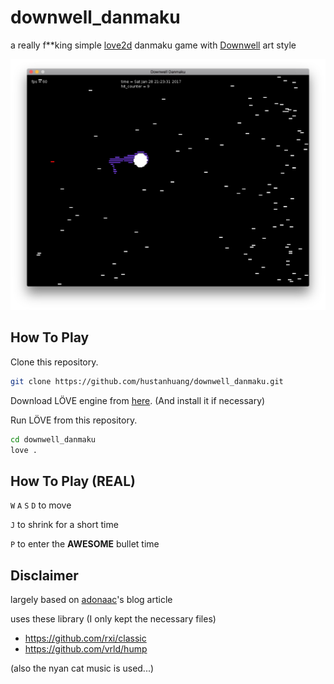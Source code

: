 # downwell_danmaku

a really f\*\*king simple [love2d](https://love2d.org) danmaku game with [Downwell](http://store.steampowered.com/app/360740) art style

![screenshot](screenshot.png)

## How To Play

Clone this repository.

```bash
git clone https://github.com/hustanhuang/downwell_danmaku.git
```

Download LÖVE engine from [here](https://love2d.org). (And install it if necessary)

Run LÖVE from this repository.

```bash
cd downwell_danmaku
love .
```

## How To Play (REAL)

`W` `A` `S` `D` to move

`J` to shrink for a short time

`P` to enter the **AWESOME** bullet time

## Disclaimer
largely based on [adonaac](https://github.com/adonaac)'s blog article

uses these library (I only kept the necessary files)
- https://github.com/rxi/classic
- https://github.com/vrld/hump

(also the nyan cat music is used...)
